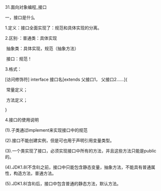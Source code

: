 31.面向对象编程_接口



一，接口是什么

1.定义：接口全面实现了：规范和具体实现的分离。

2.区别·：普通类：具体实现

​			 抽象类：具体实现，规范（抽象方法）

​			 接口：规范！



3.格式：

[访问修饰符] interface 接口名[extends 父接口1， 父接口2......]{

​	常量定义；

​	方法定义；

}

4.接口的使用说明

(1).子类通过implement来实现接口中的规范

(2).接口不能创建实例，但是可也用于声明引用变量类型。

(3).一个类实现了接口，必须实现接口中所有的方法，并且这些方法只能是public的。

(4).JDK1.8(不含8)之前，接口中只能包含静态变量，抽象方法，不能具有普通属性，构造方法，普通方法。

(5).JDK1.8(含8)后，接口中包含普通的静态方法，默认方法。